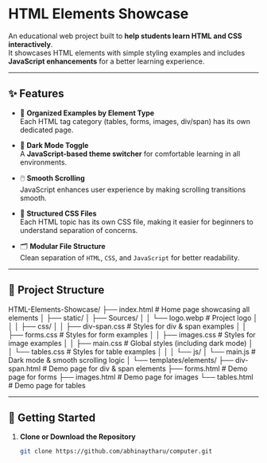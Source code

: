 # HTML Elements Showcase

An educational web project built to **help students learn HTML and CSS interactively**.  
It showcases HTML elements with simple styling examples and includes **JavaScript enhancements** for a better learning experience.

---

## ✨ Features

- 🔹 **Organized Examples by Element Type**  
  Each HTML tag category (tables, forms, images, div/span) has its own dedicated page.

- 🌙 **Dark Mode Toggle**  
  A **JavaScript-based theme switcher** for comfortable learning in all environments.

- 🖱️ **Smooth Scrolling**  
  JavaScript enhances user experience by making scrolling transitions smooth.

- 🎨 **Structured CSS Files**  
  Each HTML topic has its own CSS file, making it easier for beginners to understand separation of concerns.

- 🗂️ **Modular File Structure**  
  Clean separation of `HTML`, `CSS`, and `JavaScript` for better readability.

---

## 📂 Project Structure

HTML-Elements-Showcase/
├── index.html # Home page showcasing all elements
│
├── static/
│ ├── Sources/
│ │ └── logo.webp # Project logo
│ │
│ ├── css/
│ │ ├── div-span.css # Styles for div & span examples
│ │ ├── forms.css # Styles for form examples
│ │ ├── images.css # Styles for image examples
│ │ ├── main.css # Global styles (including dark mode)
│ │ └── tables.css # Styles for table examples
│ │
│ └── js/
│ └── main.js # Dark mode & smooth scrolling logic
│
└── templates/elements/
├── div-span.html # Demo page for div & span elements
├── forms.html # Demo page for forms
├── images.html # Demo page for images
└── tables.html # Demo page for tables


---

## 🚀 Getting Started

1. **Clone or Download the Repository**  
   ```bash
   git clone https://github.com/abhinaytharu/computer.git
